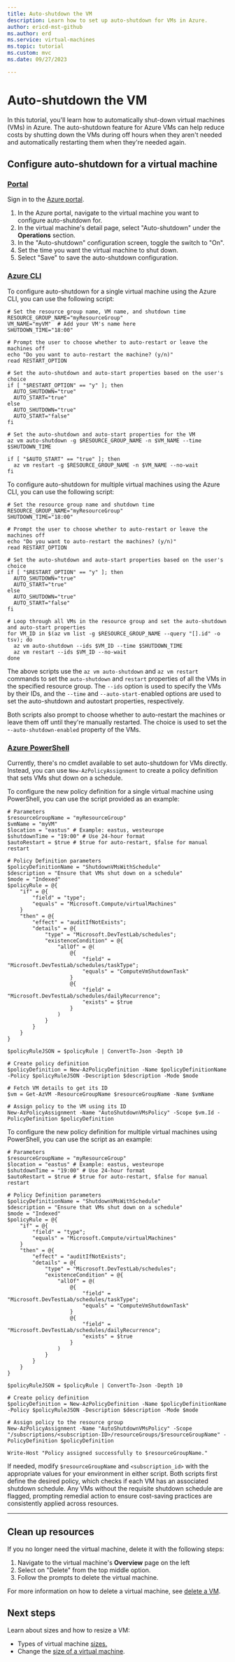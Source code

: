 ```yaml
---
title: Auto-shutdown the VM
description: Learn how to set up auto-shutdown for VMs in Azure.
author: ericd-mst-github
ms.author: erd
ms.service: virtual-machines
ms.topic: tutorial
ms.custom: mvc
ms.date: 09/27/2023

---
```


# Auto-shutdown the VM

In this tutorial, you'll learn how to automatically shut-down virtual machines (VMs) in Azure. The auto-shutdown feature for Azure VMs can help reduce costs by shutting down the VMs during off hours when they aren't needed and automatically restarting them when they're needed again.

## Configure auto-shutdown for a virtual machine

### [Portal](#tab/portal)

Sign in to the [Azure portal](https://portal.azure.com/).
1. In the Azure portal, navigate to the virtual machine you want to configure auto-shutdown for.
2. In the virtual machine's detail page, select "Auto-shutdown" under the **Operations** section.
3. In the "Auto-shutdown" configuration screen, toggle the switch to "On".
4. Set the time you want the virtual machine to shut down.
5. Select "Save" to save the auto-shutdown configuration.

### [Azure CLI](#tab/azure-cli)

To configure auto-shutdown for a single virtual machine using the Azure CLI, you can use the following script:

```azurecli-interactive
# Set the resource group name, VM name, and shutdown time
RESOURCE_GROUP_NAME="myResourceGroup"
VM_NAME="myVM"  # Add your VM's name here
SHUTDOWN_TIME="18:00"

# Prompt the user to choose whether to auto-restart or leave the machines off
echo "Do you want to auto-restart the machine? (y/n)"
read RESTART_OPTION

# Set the auto-shutdown and auto-start properties based on the user's choice
if [ "$RESTART_OPTION" == "y" ]; then
  AUTO_SHUTDOWN="true"
  AUTO_START="true"
else
  AUTO_SHUTDOWN="true"
  AUTO_START="false"
fi

# Set the auto-shutdown and auto-start properties for the VM
az vm auto-shutdown -g $RESOURCE_GROUP_NAME -n $VM_NAME --time $SHUTDOWN_TIME

if [ "$AUTO_START" == "true" ]; then
  az vm restart -g $RESOURCE_GROUP_NAME -n $VM_NAME --no-wait
fi
```

To configure auto-shutdown for multiple virtual machines using the Azure CLI, you can use the following script:

```azurecli-interactive
# Set the resource group name and shutdown time
RESOURCE_GROUP_NAME="myResourceGroup"
SHUTDOWN_TIME="18:00"

# Prompt the user to choose whether to auto-restart or leave the machines off
echo "Do you want to auto-restart the machines? (y/n)"
read RESTART_OPTION

# Set the auto-shutdown and auto-start properties based on the user's choice
if [ "$RESTART_OPTION" == "y" ]; then
  AUTO_SHUTDOWN="true"
  AUTO_START="true"
else
  AUTO_SHUTDOWN="true"
  AUTO_START="false"
fi

# Loop through all VMs in the resource group and set the auto-shutdown and auto-start properties
for VM_ID in $(az vm list -g $RESOURCE_GROUP_NAME --query "[].id" -o tsv); do
  az vm auto-shutdown --ids $VM_ID --time $SHUTDOWN_TIME
  az vm restart --ids $VM_ID --no-wait
done
```

The above scripts use the `az vm auto-shutdown` and `az vm restart` commands to set the `auto-shutdown` and `restart` properties of all the VMs in the specified resource group. The `--ids` option is used to specify the VMs by their IDs, and the `--time` and `--auto-start-`enabled options are used to set the auto-shutdown and autostart properties, respectively.

Both scripts also prompt to choose whether to auto-restart the machines or leave them off until they're manually restarted. The choice is used to set the -`-auto-shutdown-enabled` property of the VMs.


### [Azure PowerShell](#tab/azure-powershell)

Currently, there's no cmdlet available to set auto-shutdown for VMs directly. Instead, you can use `New-AzPolicyAssignment` to create a policy definition that sets VMs shut down on a schedule.

To configure the new policy definition for a single virtual machine using PowerShell, you can use the script provided as an example: 

```azurepowershell-interactive
# Parameters
$resourceGroupName = "myResourceGroup"
$vmName = "myVM"
$location = "eastus" # Example: eastus, westeurope
$shutdownTime = "19:00" # Use 24-hour format
$autoRestart = $true # $true for auto-restart, $false for manual restart

# Policy Definition parameters
$policyDefinitionName = "ShutdownVMsWithSchedule"
$description = "Ensure that VMs shut down on a schedule"
$mode = "Indexed"
$policyRule = @{
    "if" = @{
        "field" = "type";
        "equals" = "Microsoft.Compute/virtualMachines"
    }
    "then" = @{
        "effect" = "auditIfNotExists";
        "details" = @{
            "type" = "Microsoft.DevTestLab/schedules";
            "existenceCondition" = @{
                "allOf" = @(
                    @{
                        "field" = "Microsoft.DevTestLab/schedules/taskType";
                        "equals" = "ComputeVmShutdownTask"
                    }
                    @{
                        "field" = "Microsoft.DevTestLab/schedules/dailyRecurrence";
                        "exists" = $true
                    }
                )
            }
        }
    }
}

$policyRuleJSON = $policyRule | ConvertTo-Json -Depth 10

# Create policy definition
$policyDefinition = New-AzPolicyDefinition -Name $policyDefinitionName -Policy $policyRuleJSON -Description $description -Mode $mode

# Fetch VM details to get its ID
$vm = Get-AzVM -ResourceGroupName $resourceGroupName -Name $vmName

# Assign policy to the VM using its ID
New-AzPolicyAssignment -Name "AutoShutdownVMsPolicy" -Scope $vm.Id -PolicyDefinition $policyDefinition
```

To configure the new policy definition for multiple virtual machines using PowerShell, you can use the script as an example:

```azurepowershell-interactive
# Parameters
$resourceGroupName = "myResourceGroup"
$location = "eastus" # Example: eastus, westeurope
$shutdownTime = "19:00" # Use 24-hour format
$autoRestart = $true # $true for auto-restart, $false for manual restart

# Policy Definition parameters
$policyDefinitionName = "ShutdownVMsWithSchedule"
$description = "Ensure that VMs shut down on a schedule"
$mode = "Indexed"
$policyRule = @{
    "if" = @{
        "field" = "type";
        "equals" = "Microsoft.Compute/virtualMachines"
    }
    "then" = @{
        "effect" = "auditIfNotExists";
        "details" = @{
            "type" = "Microsoft.DevTestLab/schedules";
            "existenceCondition" = @{
                "allOf" = @(
                    @{
                        "field" = "Microsoft.DevTestLab/schedules/taskType";
                        "equals" = "ComputeVmShutdownTask"
                    }
                    @{
                        "field" = "Microsoft.DevTestLab/schedules/dailyRecurrence";
                        "exists" = $true
                    }
                )
            }
        }
    }
}

$policyRuleJSON = $policyRule | ConvertTo-Json -Depth 10

# Create policy definition
$policyDefinition = New-AzPolicyDefinition -Name $policyDefinitionName -Policy $policyRuleJSON -Description $description -Mode $mode

# Assign policy to the resource group
New-AzPolicyAssignment -Name "AutoShutdownVMsPolicy" -Scope "/subscriptions/<subscription-ID>/resourceGroups/$resourceGroupName" -PolicyDefinition $policyDefinition

Write-Host "Policy assigned successfully to $resourceGroupName."
```
If needed, modify `$resourceGroupName` and `<subscription_id>` with the appropriate values for your environment in either script. Both scripts first define the desired policy, which checks if each VM has an associated shutdown schedule. Any VMs without the requisite shutdown schedule are flagged, prompting remedial action to ensure cost-saving practices are consistently applied across resources.

---

## Clean up resources

If you no longer need the virtual machine, delete it with the following steps:

1. Navigate to the virtual machine's **Overview** page on the left
1. Select on "Delete" from the top middle option.
1. Follow the prompts to delete the virtual machine.

For more information on how to delete a virtual machine, see [delete a VM](./delete.md).

## Next steps

Learn about sizes and how to resize a VM:
- Types of virtual machine [sizes.](./sizes.md)
- Change the [size of a virtual machine](./resize-vm.md).